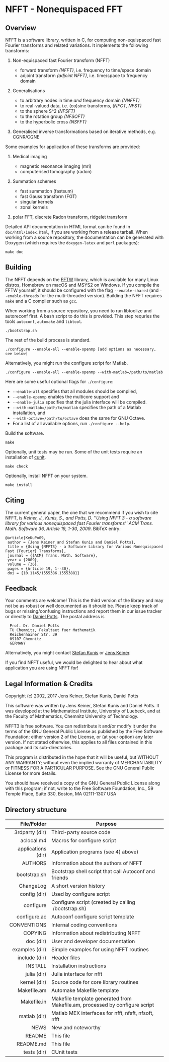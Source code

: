 NFFT - Nonequispaced FFT
=========================

Overview
--------
NFFT is a software library, written in C, for computing non-equispaced fast
Fourier transforms and related variations. It implements the following
transforms:

1. Non-equispaced fast Fourier transform (NFFT)
    - forward transform *(NFFT)*, i.e. frequency to time/space domain
    - adjoint transform *(adjoint NFFT)*, i.e. time/space to frequency domain

2. Generalisations
    - to arbitrary nodes in time *and* frequency domain *(NNFFT)*
    - to real-valued data, i.e. (co)sine transforms, *(NFCT, NFST)*
    - to the sphere S^2 *(NFSFT)*
    - to the rotation group *(NFSOFT)*
    - to the hyperbolic cross *(NSFFT)*

3. Generalised inverse transformations based on iterative methods, e.g. CGNR/CGNE

Some examples for application of these transforms are provided:

1. Medical imaging
    - magnetic resonance imaging (mri)
    - computerised tomography (radon)

2. Summation schemes
    - fast summation (fastsum)
    - fast Gauss transform (FGT)
    - singular kernels
    - zonal kernels

3. polar FFT, discrete Radon transform, ridgelet transform

Detailed API documentation in HTML format can be found in
`doc/html/index.html`, if you are working from a release tarball.
When working from a source repository, the documentation can be
generated with Doxygen (which requires the `doxygen-latex` and `perl` packages):
```
make doc
```

Building
--------
The NFFT depends on the [FFTW](https://fftw.org) library, which is available for many Linux distros, Homebrew on macOS and MSYS2 on Windows. If you compile the FFTW yourself, it should be configured with the flag `--enable-shared` (and `--enable-threads` for the multi-threaded version). Building the NFFT requires `make` and a C compiler such as `gcc`.

When working from a source repository, you need to run libtoolize and autoreconf first. A bash script to do this is provided. This step requries the tools `autoconf`, `automake` and `libtool`.
```
./bootstrap.sh
```

The rest of the build process is standard.
```
./configure --enable-all --enable-openmp [add options as necessary, see below]
```

Alternatively, you might run the configure script for Matlab.
```
./configure --enable-all --enable-openmp --with-matlab=/path/to/matlab
```

Here are some useful optional flags for `./configure`:
* `--enable-all` specifies that all modules should be compiled,
* `--enable-openmp` enables the multicore support and
* `--enable-julia` specifies that the julia interface will be compiled.
* `--with-matlab=/path/to/matlab` specifies the path of a Matlab installation, and
* `--with-octave=/path/to/octave` does the same for GNU Octave.
* For a list of all available options, run `./configure --help`.

Build the software.
```
make
```

Optionally, unit tests may be run. Some of the unit tests require an installation of [cunit](http://cunit.sourceforge.net).
```
make check
```

Optionally, install NFFT on your system.
```
make install
```

Citing
------
The current general paper, the one that we recommend if you wish to cite NFFT, is *Keiner, J., Kunis, S., and Potts, D.
''Using NFFT 3 - a software library for various nonequispaced fast Fourier transforms''
ACM Trans. Math. Software 36, Article 19, 1-30, 2009*. BibTeX entry:
```
@article{KeKuPo09,
 author = {Jens Keiner and Stefan Kunis and Daniel Potts},
 title = {Using {NFFT3} - a Software Library for Various Nonequispaced Fast {Fourier} Transforms},
 journal = {{ACM} Trans. Math. Software},
 year = {2009},
 volume = {36},
 pages = {Article 19, 1--30},
 doi = {10.1145/1555386.1555388}}
```

Feedback
--------
Your comments are welcome! This is the third version of the library and may
not be as robust or well documented as it should be. Please keep track of bugs
or missing/confusing instructions and report them in our issue tracker or directly to
[Daniel Potts](mailto:potts@mathematik.tu-chemnitz.de).
The postal address is

```
  Prof. Dr. Daniel Potts
  TU Chemnitz, Fakultaet fuer Mathematik
  Reichenhainer Str. 39
  09107 Chemnitz
  GERMANY
```

Alternatively, you might contact
[Stefan Kunis](mailto:stefan.kunis@math.uos.de)
or
[Jens Keiner](mailto:jens@nfft.org).

If you find NFFT useful, we would be delighted to hear about what application
you are using NFFT for!

Legal Information & Credits
---------------------------
Copyright (c) 2002, 2017 Jens Keiner, Stefan Kunis, Daniel Potts

This software was written by Jens Keiner, Stefan Kunis and Daniel Potts.
It was developed at the Mathematical Institute, University of
Luebeck, and at the Faculty of Mathematics, Chemnitz University of Technology.

NFFT3 is free software. You can redistribute it and/or modify it under the
terms of the GNU General Public License as published by the Free Software
Foundation; either version 2 of the License, or (at your option) any later
version. If not stated otherwise, this applies to all files contained in this
package and its sub-directories.

This program is distributed in the hope that it will be useful,
but WITHOUT ANY WARRANTY; without even the implied warranty of
MERCHANTABILITY or FITNESS FOR A PARTICULAR PURPOSE.  See the
GNU General Public License for more details.

You should have received a copy of the GNU General Public License
along with this program; if not, write to the Free Software
Foundation, Inc., 59 Temple Place, Suite 330, Boston, MA  02111-1307  USA

Directory structure
-------------------

File/Folder        | Purpose
------------------:| ------------------------------------------------------
3rdparty (dir) 	   | Third-party source code
aclocal.m4		   | Macros for configure script
applications (dir) | Application programs (see 4) above)
AUTHORS			   | Information about the authors of NFFT
bootstrap.sh       | Bootstrap shell script that call Autoconf and friends
ChangeLog          | A short version history
config (dir)       | Used by configure script
configure          | Configure script (created by calling ./bootstrap.sh)
configure.ac       | Autoconf configure script template
CONVENTIONS        | Internal coding conventions
COPYING            | Information about redistributing NFFT
doc (dir)          | User and developer documentation
examples (dir)     | Simple examples for using NFFT routines
include (dir)      | Header files
INSTALL            | Installation instructions
julia (dir)        | Julia interface for nfft
kernel (dir)       | Source code for core library routines
Makefile.am        | Automake Makefile template
Makefile.in        | Makefile template generated from Makefile.am, processed by configure script
matlab (dir)       | Matlab MEX interfaces for nfft, nfsft, nfsoft, nfft
NEWS               | New and noteworthy
README             | This file
README.md          | This file
tests (dir)        | CUnit tests
